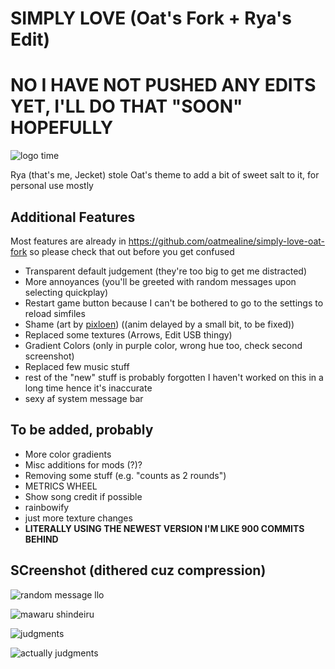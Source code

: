 # SIMPLY LOVE (Oat's Fork + Rya's Edit)
# NO I HAVE NOT PUSHED ANY EDITS YET, I'LL DO THAT "SOON" HOPEFULLY

![logo time](https://i.jecket.xyz/ma2d0.png "logö")

Rya (that's me, Jecket) stole Oat's theme to add a bit of sweet salt to it, for personal use mostly

## Additional Features

Most features are already in https://github.com/oatmealine/simply-love-oat-fork so please check that out before you get confused

- Transparent default judgement (they're too big to get me distracted)
- More annoyances (you'll be greeted with random messages upon selecting quickplay)
- Restart game button because I can't be bothered to go to the settings to reload simfiles
- Shame (art by [pixloen](https://twitter.com/pixloen)) ((anim delayed by a small bit, to be fixed))
- Replaced some textures (Arrows, Edit USB thingy)
- Gradient Colors (only in purple color, wrong hue too, check second screenshot)
- Replaced few music stuff
- rest of the "new" stuff is probably forgotten I haven't worked on this in a long time hence it's inaccurate
- sexy af system message bar

## To be added, probably
- More color gradients
- Misc additions for mods (?)?
- Removing some stuff (e.g. "counts as 2 rounds")
- METRICS WHEEL
- Show song credit if possible
- rainbowify
- just more texture changes
- **LITERALLY USING THE NEWEST VERSION I'M LIKE 900 COMMITS BEHIND**

## SCreenshot (dithered cuz compression)

![random message llo](https://i.jecket.xyz/gen8l.png "rng")

![mawaru shindeiru](https://i.jecket.xyz/uoj0m.png "colors")

![judgments](https://i.jecket.xyz/7m0ou.png "and this cool bar")

![actually judgments](https://i.jecket.xyz/vtmnr.png)
